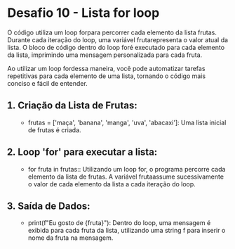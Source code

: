 <h1>Desafio 10 - Lista for loop</h1>
<p>
  O código utiliza um loop forpara percorrer cada elemento da lista frutas. Durante cada iteração do loop, uma variável frutarepresenta o valor atual da lista. O bloco de código dentro do loop foré executado para cada elemento da lista, imprimindo uma mensagem personalizada para cada fruta.

  Ao utilizar um loop fordessa maneira, você pode automatizar tarefas repetitivas para cada elemento de uma lista, tornando o código mais conciso e fácil de entender.
</p>

<ol>
  <h2><li>Criação da Lista de Frutas:</li></h2>
  <ul>
    <li>frutas = ['maça', 'banana', 'manga', 'uva', 'abacaxi']: Uma lista inicial de frutas é criada.</li>
  </ul>

  <h2><li>Loop 'for' para executar a lista:</li></h2>
  <ul>
    <li>for fruta in frutas:: Utilizando um loop for, o programa percorre cada elemento da lista de frutas. A variável frutaassume sucessivamente o valor de cada elemento da lista a cada iteração do loop.</li>
  </ul>

  <h2><li>Saída de Dados:</li></h2>
  <ul>
    <li>print(f"Eu gosto de {fruta}"): Dentro do loop, uma mensagem é exibida para cada fruta da lista, utilizando uma string f para inserir o nome da fruta na mensagem.</li>
  </ul>
</ol>

